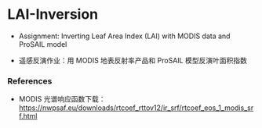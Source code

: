 # LAI-Inversion
- Assignment: Inverting Leaf Area Index (LAI) with MODIS data and ProSAIL model

- 遥感反演作业：用 MODIS 地表反射率产品和 ProSAIL 模型反演叶面积指数

### References

- MODIS 光谱响应函数下载：https://nwpsaf.eu/downloads/rtcoef_rttov12/ir_srf/rtcoef_eos_1_modis_srf.html